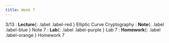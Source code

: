 ```yaml
---
title: Week 7
---
```


3/13
: **Lecture**{: .label .label-red } Elliptic Curve Cryptography
: **Note**{: .label .label-blue } Note 7
: **Lab**{: .label .label-purple } Lab 7
: **Homework**{: .label .label-orange } Homework 7
